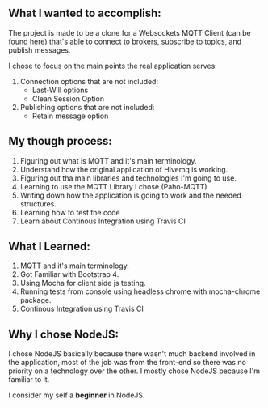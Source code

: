 ## What I wanted to accomplish:

The project is made to be a clone for a Websockets MQTT Client (can be found [here](http://www.hivemq.com/demos/websocket-client/)) that's able to connect to brokers, subscribe to topics, and publish messages.

I chose to focus on the main points the real application serves:
1. Connection options that are not included:
    * Last-Will options
    * Clean Session Option
2. Publishing options that are not included:
    * Retain message option


## My though process:
1. Figuring out what is MQTT and it's main terminology.
2. Understand how the original application of Hivemq is working.
3. Figuring out tha main libraries and technologies I'm going to use.
4. Learning to use the MQTT Library I chose (Paho-MQTT)
5. Writing down how the application is going to work and the needed structures.
6. Learning how to test the code
7. Learn about Continous Integration using Travis CI


## What I Learned:
1. MQTT and it's main terminology.
2. Got Familiar with Bootstrap 4.
3. Using Mocha for client side js testing.
4. Running tests from console using headless chrome with mocha-chrome package.
5. Continous Integration using Travis CI


## Why I chose NodeJS:
I chose NodeJS basically because there wasn't much backend involved in the application, most of the job was from the front-end so there was no priority on a technology over the other.
I mostly chose NodeJS because I'm familiar to it.

I consider my self a **beginner** in NodeJS.
